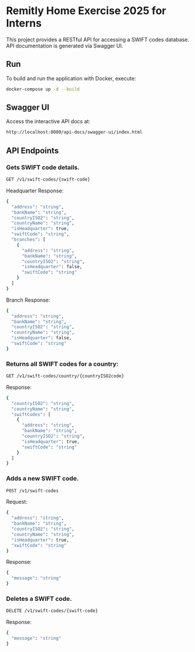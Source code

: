 # Remitly Home Exercise 2025 for Interns

This project provides a RESTful API for accessing a SWIFT codes database. API documentation is generated via Swagger UI.


## Run

To build and run the application with Docker, execute:

```bash
docker-compose up -d --build
```
## Swagger UI
Access the interactive API docs at:
```bash
http://localhost:8080/api-docs/swagger-ui/index.html
```

## API Endpoints
### Gets SWIFT code details.
```bash
GET /v1/swift-codes/{swift-code}
```


Headquarter Response:

```bash
{
  "address": "string",
  "bankName": "string",
  "countryISO2": "string",
  "countryName": "string",
  "isHeadquarter": true,
  "swiftCode": "string",
  "branches": [
    {
      "address": "string",
      "bankName": "string",
      "countryISO2": "string",
      "isHeadquarter": false,
      "swiftCode": "string"
    }
  ]
}
```

Branch Response:

```bash
{
  "address": "string",
  "bankName": "string",
  "countryISO2": "string",
  "countryName": "string",
  "isHeadquarter": false,
  "swiftCode": "string"
}
```


### Returns all SWIFT codes for a country:


```bash
GET /v1/swift-codes/country/{countryISO2code}
```
Response:

```bash
{
  "countryISO2": "string",
  "countryName": "string",
  "swiftCodes": [
    {
      "address": "string",
      "bankName": "string",
      "countryISO2": "string",
      "isHeadquarter": true,
      "swiftCode": "string"
    }
  ]
}
```

### Adds a new SWIFT code.

```bash
POST /v1/swift-codes
```


Request:
```bash
{
  "address": "string",
  "bankName": "string",
  "countryISO2": "string",
  "countryName": "string",
  "isHeadquarter": true,
  "swiftCode": "string"
}
```
Response:

```bash
{
  "message": "string"
}
```

###  Deletes a SWIFT code.
```bash
DELETE /v1/swift-codes/{swift-code}
```
Response:

```bash
{
  "message": "string"
}
```
